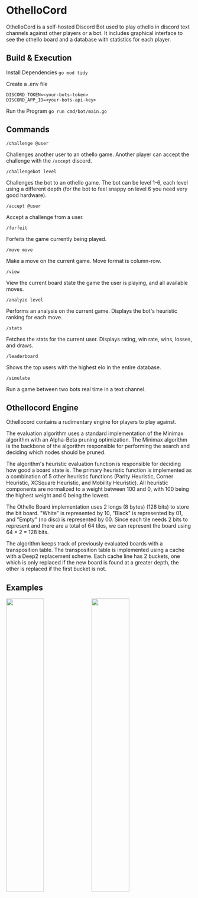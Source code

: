 # OthelloCord

OthelloCord is a self-hosted Discord Bot used to play othello in discord text channels against other players or a bot. It includes graphical interface to see the othello board and a database with statistics for each player.

## Build & Execution

Install Dependencies
`go mod tidy`

Create a .env file
```
DISCORD_TOKEN=<your-bots-token>
DISCORD_APP_ID=<your-bots-api-key>
```

Run the Program
`go run cmd/bot/main.go`

## Commands

`/challenge @user`

Challenges another user to an othello game. Another player can accept the challenge with the `/accept` discord.

`/challengebot level`

Challenges the bot to an othello game. The bot can be level 1-6, each level using a different depth 
(for the bot to feel snappy on level 6 you need very good hardware).

`/accept @user`

Accept a challenge from a user.

`/forfeit`

Forfeits the game currently being played.

`/move move`

Make a move on the current game. Move format is column-row.

`/view`

View the current board state the game the user is playing, and all available moves.

`/analyze level`

Performs an analysis on the current game. Displays the bot's heuristic ranking for each move.

`/stats`

Fetches the stats for the current user. Displays rating, win rate, wins, losses, and draws.

`/leaderboard`

Shows the top users with the highest elo in the entire database.

`/simulate`

Run a game between two bots real time in a text channel.

## Othellocord Engine

Othellocord contains a rudimentary engine for players to play against.

The evaluation algorithm uses a standard implementation of the Minimax algorithm with an Alpha-Beta pruning optimization. The Minimax algorithm is the backbone of the algorithm responsible for performing the search and deciding which nodes should be pruned.

The algorithm's heuristic evaluation function is responsible for deciding how good a board state is. 
The primary heuristic function is implemented as a combination of 5 other heuristic functions (Parity Heuristic, Corner Heuristic, XCSquare Heuristic, and Mobility Heuristic).
All heuristic components are normalized to a weight between 100 and 0, with 100 being the highest weight and 0 being the lowest.

The Othello Board implementation uses 2 longs (8 bytes) (128 bits) to store the bit board. "White" is represented by 10, "Black" is represented by 01, and "Empty" (no disc) is represented by 00. Since each tile needs 2 bits to represent and there are a total of 64 tiles, we can represent the board using 64 * 2 = 128 bits.

The algorithm keeps track of previously evaluated boards with a transposition table. The transposition table is implemented using a cache with a Deep2 replacement scheme.
Each cache line has 2 buckets, one which is only replaced if the new board is found at a greater depth, the other is replaced if the first bucket is not.

## Examples

<img src="https://github.com/JosephPrichard/OthelloCord/assets/58538077/0096a164-cfb9-44a1-be89-30896e93f0ff" width="45%" height="45%">
<img src="https://github.com/JosephPrichard/OthelloCord/assets/58538077/c53ecbc3-800b-4767-8553-498f9c529874" width="45%" height="45%">
